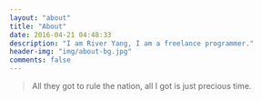 ```yaml
---
layout: "about"
title: "About"
date: 2016-04-21 04:48:33
description: "I am River Yang, I am a freelance programmer."
header-img: "img/about-bg.jpg"
comments: false
---
```



>All they got to rule the nation, all I got is just precious time.
